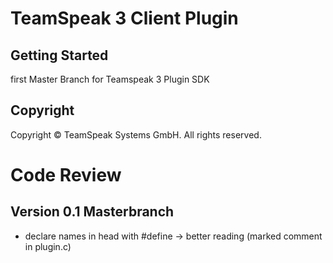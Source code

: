 # TeamSpeak 3 Client Plugin

## Getting Started

first Master Branch for Teamspeak 3 Plugin SDK

## Copyright

Copyright &copy; TeamSpeak Systems GmbH. All rights reserved.

# Code Review

## Version 0.1 Masterbranch

- declare names in head with #define -> better reading (marked comment in plugin.c)